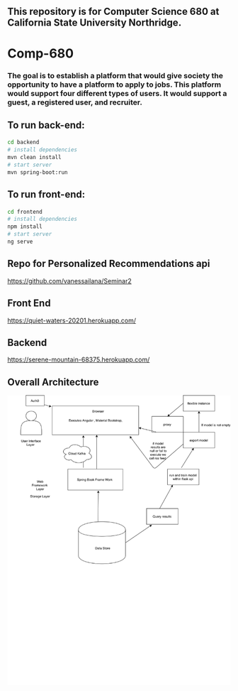 ## This repository is for Computer Science 680 at California State University Northridge. 

# Comp-680
### The goal is to establish a platform that would give society the opportunity to have a platform to apply to jobs. This platform would support four different types of users. It would support a guest, a registered user, and recruiter.

## To run back-end:
``` bash
cd backend
# install dependencies
mvn clean install
# start server
mvn spring-boot:run
```

## To run front-end:
``` bash
cd frontend
# install dependencies
npm install
# start server
ng serve
```

## Repo for Personalized Recommendations api 
https://github.com/vanessailana/Seminar2


## Front End 
https://quiet-waters-20201.herokuapp.com/

## Backend 

https://serene-mountain-68375.herokuapp.com/


## Overall Architecture

![alt text](Overall_Architecture.png "360 Search Architecture")

